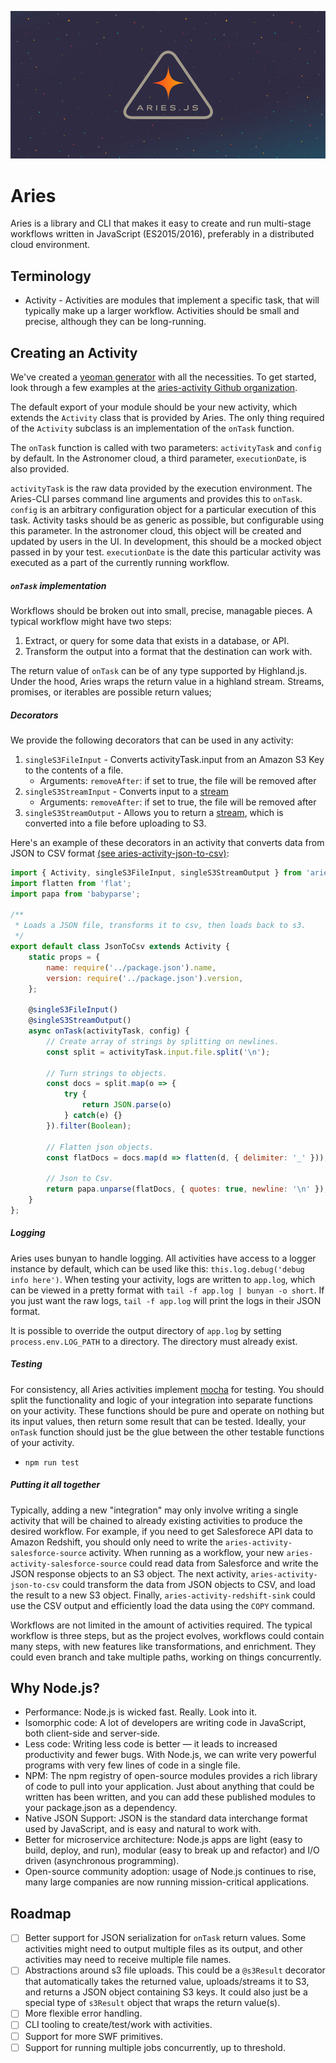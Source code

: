 ![alt text](/img/logo.png "Guide to the Aries Javascript Library")

# Aries

Aries is a library and CLI that makes it easy to create and run multi-stage workflows written in JavaScript (ES2015/2016), preferably in a distributed cloud environment.

## Terminology

- Activity - Activities are modules that implement a specific task, that will typically make up a larger workflow.  Activities should be small and precise, although they can be long-running.

## Creating an Activity
We've created a [yeoman generator](https://github.com/aries-data/generator-aries-activity) with all the necessities. To get started, look through a few examples at the [aries-activity Github organization](https://github.com/aries-data).

The default export of your module should be your new activity, which extends the `Activity` class that is provided by Aries.  The only thing required of the `Activity` subclass is an implementation of the `onTask` function.

The `onTask` function is called with two parameters: `activityTask` and `config` by default.  In the Astronomer cloud, a third parameter, `executionDate`, is also provided.

`activityTask` is the raw data provided by the execution environment. The Aries-CLI parses command line arguments and provides this to `onTask`.
`config` is an arbitrary configuration object for a particular execution of this task.  Activity tasks should be as generic as possible, but configurable using this parameter.  In the astronomer cloud, this object will be created and updated by users in the UI.  In development, this should be a mocked object passed in by your test.
`executionDate` is the date this particular activity was executed as a part of the currently running workflow.

##### `onTask` implementation
Workflows should be broken out into small, precise, managable pieces.  A typical workflow might have two steps:

1.  Extract, or query for some data that exists in a database, or API.
2.  Transform the output into a format that the destination can work with.

The return value of `onTask` can be of any type supported by Highland.js. Under the hood, Aries wraps the return value in a highland stream. Streams, promises, or iterables are possible return values;

##### Decorators
We provide the following decorators that can be used in any activity:

1. `singleS3FileInput` - Converts activityTask.input from an Amazon S3 Key to the contents of a file.
    * Arguments: `removeAfter`: if set to true, the file will be removed after
3. `singleS3StreamInput` - Converts input to a [stream](http://www.streamjs.org)
    * Arguments: `removeAfter`: if set to true, the file will be removed after
4. `singleS3StreamOutput` - Allows you to return a [stream](http://www.streamjs.org), which is converted into a file before uploading to S3.

Here's an example of these decorators in an activity that converts data from JSON to CSV format [(see aries-activity-json-to-csv)](https://github.com/aries-data/aries-activity-json-to-csv):
```javascript
import { Activity, singleS3FileInput, singleS3StreamOutput } from 'aries-data';
import flatten from 'flat';
import papa from 'babyparse';

/**
 * Loads a JSON file, transforms it to csv, then loads back to s3.
 */
export default class JsonToCsv extends Activity {
    static props = {
        name: require('../package.json').name,
        version: require('../package.json').version,
    };

    @singleS3FileInput()
    @singleS3StreamOutput()
    async onTask(activityTask, config) {
        // Create array of strings by splitting on newlines.
        const split = activityTask.input.file.split('\n');

        // Turn strings to objects.
        const docs = split.map(o => {
            try {
                return JSON.parse(o)
            } catch(e) {}
        }).filter(Boolean);

        // Flatten json objects.
        const flatDocs = docs.map(d => flatten(d, { delimiter: '_' }));

        // Json to Csv.
        return papa.unparse(flatDocs, { quotes: true, newline: '\n' });
    }
};
```

##### Logging
Aries uses bunyan to handle logging. All activities have access to a logger instance by default, which can be used like this: `this.log.debug('debug info here')`. When testing your activity, logs are written to `app.log`, which can be viewed in a pretty format with `tail -f app.log | bunyan -o short`. If you just want the raw logs, `tail -f app.log` will print the logs in their JSON format.

It is possible to override the output directory of `app.log` by setting `process.env.LOG_PATH` to a directory. The directory must already exist.

##### Testing
For consistency, all Aries activities implement [mocha](https://github.com/mochajs/mocha) for testing.  You should split the functionality and logic of your integration into separate functions on your activity.  These functions should be pure and operate on nothing but its input values, then return some result that can be tested.  Ideally, your `onTask` function should just be the glue between the other testable functions of your activity.
- `npm run test`

##### Putting it all together
Typically, adding a new "integration" may only involve writing a single activity that will be chained to already existing activities to produce the desired workflow.  For example, if you need to get Salesforece API data to Amazon Redshift, you should only need to write the `aries-activity-salesforce-source` activity.  When running as a workflow, your new `aries-activity-salesforce-source` could read data from Salesforce and write the JSON response objects to an S3 object.  The next activity, `aries-activity-json-to-csv` could transform the data from JSON objects to CSV, and load the result to a new S3 object.  Finally, `aries-activity-redshift-sink` could use the CSV output and efficiently load the data using the `COPY` command.

Workflows are not limited in the amount of activities required.  The typical workflow is three steps, but as the project evolves, workflows could contain many steps, with new features like transformations, and enrichment.  They could even branch and take multiple paths, working on things concurrently.

## Why Node.js?

* Performance: Node.js is wicked fast. Really. Look into it.
* Isomorphic code: A lot of developers are writing code in JavaScript, both client-side and server-side.
* Less code: Writing less code is better — it leads to increased productivity and fewer bugs. With Node.js, we can write very powerful programs with very few lines of code in a single file.
* NPM: The npm registry of open-source modules provides a rich library of code to pull into your application. Just about anything that could be written has been written, and you can add these published modules to your package.json as a dependency.
* Native JSON Support: JSON is the standard data interchange format used by JavaScript, and is easy and natural to work with.
* Better for microservice architecture: Node.js apps are light (easy to build, deploy, and run), modular (easy to break up and refactor) and I/O driven (asynchronous programming).
* Open-source community adoption: usage of Node.js continues to rise, many large companies are now running mission-critical applications.

## Roadmap
- [ ] Better support for JSON serialization for `onTask` return values.  Some activities might need to output multiple files as its output, and other activities may need to receive multiple file names.
- [ ] Abstractions around s3 file uploads.  This could be a `@s3Result` decorator that automatically takes the returned value, uploads/streams it to S3, and returns a JSON object containing S3 keys.  It could also just be a special type of `s3Result` object that wraps the return value(s).
- [ ] More flexible error handling.
- [ ] CLI tooling to create/test/work with activities.
- [ ] Support for more SWF primitives.
- [ ] Support for running multiple jobs concurrently, up to threshold.
